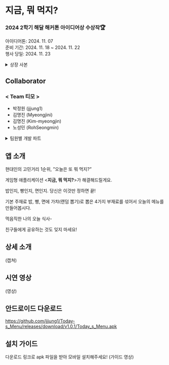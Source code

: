 # 지금, 뭐 먹지?
### 2024 2학기 해달 해커톤 아이디어상 수상작🏆
아이디어톤: 2024. 11. 07 <br>
준비 기간: 2024. 11. 18 ~ 2024. 11. 22 <br>
행사 당일: 2024. 11. 23 <br>
<details>
  <summary> 상장 사본 </summary>
  <img src = "https://github.com/user-attachments/assets/7e9f4802-473d-4f21-a722-738d30d56b84", width = 350>
</details>

## Collaborator
### < Team 티모 >
* 박정원 (jjjung1)
* 김명진 (Myeongjini)
* 김명진 (Kim-myeongjin)
* 노성민 (RohSeongmin)
<details>
  <summary> 팀원별 개발 파트 </summary>
  
  <h3> 박정원 (jjjung1) [팀장] </h3>
  <li> 재료 합성 및 결과 출력 메커니즘 </li>
  <ul type = "circle">
    <li> 드래그 앤 드롭 합성 이벤트 구현 </li>
    <li> 재료 합성 단계의 확률형 결과 출력 코드 작성 </li>
    <li> 드래그 앤 드롭 시 Result Canvas 활성화 코드 </li>
    <li> Result Canvas의 UI 및 기능 시스템 제작 (합성 결과, 날짜 및 시간대 정보 등 출력) </li>
    <li> 결과창 이미지화 코드, SNS Sharing 기능 구현 (Native Share Plugin 활용) </li> 
  </ul>
  <li> 전체 코드 및 프로그램 검수 </li> 
  
  <h3> 김명진 (Myeongjini) </h3> 
  <li> 랜덤 재료 뽑기 시스템 구현 </li>
  <ul type = "circle">
    <li> Object Pool 생성 </li>
    <li> Pool에 속한 Object를 화면 상에 랜덤 배치 (랜덤한 종류, 랜덤한 위치) </li>
    <li> Object 배치 제한구역 설정 </li>
  </ul>
  <li> 메인화면 UI 전반 구성 </li> 
  <li> 미리캔버스, 생성형 AI를 이용한 에셋 디자인 </li> 
  <li> UI 디렉팅 </li> 

  <h3> 김명진 (Kim-myeongjin) </h3>
  <li> 화면 상의 재료 일괄 삭제 시스템 </li> 
  <li> 게임종료 함수 구현: Navigation Bar의 Back Button 두 번 터치 시 종료 </li> 
  <li> 시작화면 UI 구성 </li> 
  <li> OnClick으로 Canvas 터치 시 동작하는 Scene 전환 함수 구현 </li> 
  <li> 생성형 AI를 이용한 에셋 디자인 </li> 

  <h3> 노성민 (RohSeongmin) </h3>
  <li> OpenWeatherMap api를 이용한 날씨 시스템 구성 및 시간, 계절에 따른 script 작성 </li> 
  <li> 메인 메뉴 작업 </li> 
   <ul type = "circle">
    <li> 주재료 선택 기능 구현 </li>
    <li> 랜덤 재료 선택 메커니즘 작성 </li>
    <li> 메인 메뉴 초기화 시스템 개발 </li>
  </ul>
</details>

## 앱 소개
현대인의 고민거리 1순위, ”오늘은 또 뭐 먹지?”

게임형 애플리케이션 <**지금, 뭐 먹지?**>가 해결해드릴게요.

밥인지, 빵인지, 면인지. 당신은 이것만 정하면 끝!

기본 주재료 밥, 빵, 면에 가챠(랜덤 뽑기)로 뽑은 4가지 부재료를 섞어서 오늘의 메뉴를 만들어봅시다.

먹음직한 나의 오늘 식사-

친구들에게 공유하는 것도 잊지 마세요!

## 상세 소개
(캡쳐)

## 시연 영상
(영상)

## 안드로이드 다운로드
https://github.com/jjjung1/Today-s_Menu/releases/download/v1.0.1/Today_s_Menu.apk

## 설치 가이드
다운로드 링크로 apk 파일을 받아 모바일 설치해주세요!
(가이드 영상)
